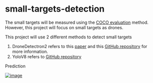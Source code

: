 # small-targets-detection

The small targets will be measured using the [COCO evaluation](https://cocodataset.org/#detection-eval) method. However, this project will focus on small targets as drones.

This project will use 2 different methods to detect small targets

1) DroneDetectron2 refers to this [paper](https://arxiv.org/abs/2303.08747) and this [GitHub repository](https://github.com/akhilpm/DroneDetectron2) for more information.
2) YoloV8 refers to [GitHub repository](https://github.com/ultralytics/ultralytics)


Prediction

[![image](https://github.com/KrittayaT/small-targets-detection/assets/162971519/01d69cf8-0eca-4a67-8a5e-578b88ddd330)]([https://www.youtube.com/watch?v=YOUTUBE_VIDEO_ID_HERE](https://youtu.be/5smbHVK94-8?si=b_yZCOAaH_4Z-tDf))
